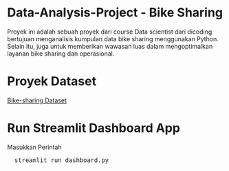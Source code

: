 # Data-Analysis-Project - Bike Sharing
Proyek ini adalah sebuah proyek dari course Data scientist dari dicoding bertujuan menganalisis kumpulan data bike sharing menggunakan Python. Selain itu, juga untuk memberikan wawasan luas dalam mengoptimalkan layanan bike sharing dan operasional.

# Proyek Dataset
[Bike-sharing Dataset](https://drive.google.com/file/d/1RaBmV6Q6FYWU4HWZs80Suqd7KQC34diQ/view?usp=sharing)

# Run Streamlit Dashboard App
Masukkan Perintah

<pre>
  streamlit run dashboard.py
</pre>

